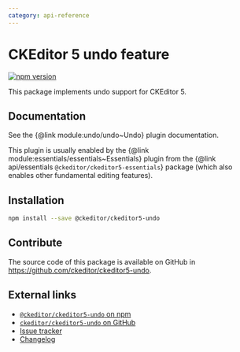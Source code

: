 ```yaml
---
category: api-reference
---
```


# CKEditor 5 undo feature

[![npm version](https://badge.fury.io/js/%40ckeditor%2Fckeditor5-undo.svg)](https://www.npmjs.com/package/@ckeditor/ckeditor5-undo)

This package implements undo support for CKEditor 5.

## Documentation

See the {@link module:undo/undo~Undo} plugin documentation.

This plugin is usually enabled by the {@link module:essentials/essentials~Essentials} plugin from the {@link api/essentials `@ckeditor/ckeditor5-essentials`} package (which also enables other fundamental editing features).

## Installation

```bash
npm install --save @ckeditor/ckeditor5-undo
```

## Contribute

The source code of this package is available on GitHub in https://github.com/ckeditor/ckeditor5-undo.

## External links

* [`@ckeditor/ckeditor5-undo` on npm](https://www.npmjs.com/package/@ckeditor/ckeditor5-undo)
* [`ckeditor/ckeditor5-undo` on GitHub](https://github.com/ckeditor/ckeditor5-undo)
* [Issue tracker](https://github.com/ckeditor/ckeditor5-undo/issues)
* [Changelog](https://github.com/ckeditor/ckeditor5-undo/blob/master/CHANGELOG.md)

